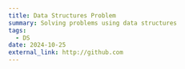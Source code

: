 ```yaml
---
title: Data Structures Problem
summary: Solving problems using data structures
tags:
  - DS
date: 2024-10-25
external_link: http://github.com
---
```

